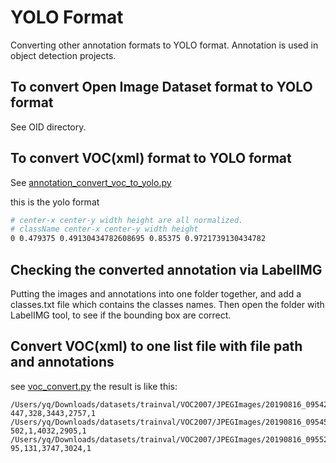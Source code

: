 # YOLO Format
Converting other annotation formats to YOLO format. Annotation is used in object detection projects.

## To convert Open Image Dataset format to YOLO format
See OID directory.

## To convert VOC(xml) format to YOLO format
See [annotation_convert_voc_to_yolo.py](./VOC2007/annotation_convert_voc_to_yolo.py)

this is the yolo format
```bash
# center-x center-y width height are all normalized.
# className center-x center-y width height
0 0.479375 0.49130434782608695 0.85375 0.9721739130434782
```

## Checking the converted annotation via LabelIMG
Putting the images and annotations into one folder together, and add a classes.txt file which contains the classes names. Then open the folder with LabelIMG tool, to see if the bounding box are correct.

## Convert VOC(xml) to one list file with file path and annotations
see [voc_convert.py](./voc_convert.py)
the result is like this:

```
/Users/yq/Downloads/datasets/trainval/VOC2007/JPEGImages/20190816_095426.jpg 447,328,3443,2757,1
/Users/yq/Downloads/datasets/trainval/VOC2007/JPEGImages/20190816_095457.jpg 502,1,4032,2905,1
/Users/yq/Downloads/datasets/trainval/VOC2007/JPEGImages/20190816_095522.jpg 95,131,3747,3024,1
```